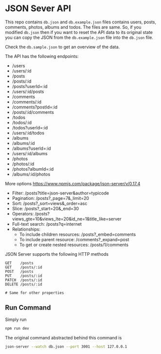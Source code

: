 # JSON Sever API
This repo contains `db.json` and `db.example.json` files contains users, posts, comments, photos, albums and todos. The files are same. So, if you modified `db.json` then if you want to reset the API data to its original state you can copy the JSON from the `db.example.json` file into the `db.json` file.

Check the `db.sample.json` to get an overview of the data.

The API has the following endpoints:

- /users
- /users/:id
- /posts
- /posts/:id
- /posts?userId=:id
- /users/:id/posts
- /comments
- /comments/:id
- /comments?postId=:id
- /posts/:id/comments
- /todos
- /todos/:id
- /todos?userId=:id
- /users/:id/todos
- /albums
- /albums/:id
- /albums?userId=:id
- /users/:id/albums
- /photos
- /photos/:id
- /photos?albumId=:id
- /albums/:id/photos


More options https://www.npmjs.com/package/json-server/v/0.17.4
- Filter: /posts?title=json-server&author=typicode
- Pagination: /posts?_page=7&_limit=20
- Sort: /posts?_sort=views&_order=asc
- Slice: /posts?_start=20&_end=30
- Operators: /posts?views_gte=10&views_lte=20&id_ne=1&title_like=server
- Full-text search: /posts?q=internet
- Relationships:
  - To include children resources: /posts?_embed=comments
  - To include parent resource: /comments?_expand=post
  - To get or create nested resources: /posts/1/comments


JSON Server supports the following HTTP methods
```
GET    /posts
GET    /posts/:id
POST   /posts
PUT    /posts/:id
PATCH  /posts/:id
DELETE /posts/:id

# Same for other properties
```

## Run Command
Simply run 
```bash
npm run dev
```

The original command abstracted behind this command is
```bash
json-server --watch db.json --port 3001 --host 127.0.0.1
```